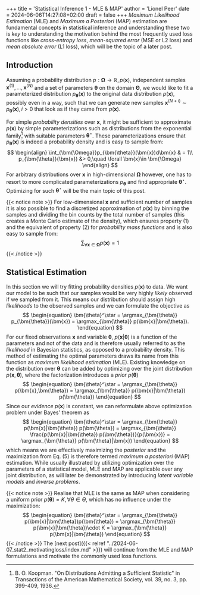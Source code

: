 +++
title = 'Statistical Inference 1 - MLE & MAP'
author = 'Lionel Peer'
date = 2024-06-06T14:27:08+02:00
draft = false
+++
*Maximum Likelihood Estimation* (MLE) and *Maximum a Posteriori* (MAP) estimation are fundamental concepts in statistical inference and understanding these two is *key* to understanding the motivation behind the most frequently used loss functions like *cross-entropy loss*, *mean-squared error* (MSE or L2 loss) and *mean absolute error* (L1 loss), which will be the topic of a later post.
## Introduction
Assuming a probability distribution $p: \bm{\Omega} \rightarrow \mathbb{R},\, p(\bm{x})$, independent samples $\bm{x}^{(1)}, \dots , \bm{x}^{(N)}$ and a set of parameters $\bm{\theta}$ on the domain $\bm{\Theta}$, we would like to fit a parameterized distribution $p_{\bm{\theta}}(\bm{x})$ to the original data distribution $p(\bm{x})$, possibly even in a way, such that we can generate new samples $\bm{x}^{(N+i)}\sim p_{\bm{\theta}}(\bm{x}), i>0$ that look as if they came from $p(\bm{x})$.

For simple *probability densities* over $\bm{x}$, it might be sufficient to approximate $p(\bm{x})$ by simple parameterizations such as distributions from the exponential family[^1] with suitable parameters $\bm{\theta}^\star$. These parameterizations ensure that $p_{\bm{\theta}}(\bm{x})$ is indeed a probability density and is easy to sample from:
$$
\begin{align}
    \int_{\bm{\Omega}}p_{\bm{\theta}}(\bm{x})d\bm{x} & = 1\\
    p_{\bm{\theta}}(\bm{x}) &> 0,\quad \forall \bm{x}\in \bm{\Omega}
\end{align}
$$
For arbitrary distributions over $\bm{x}$ in high-dimensional $\bm{\Omega}$ however, one has to resort to more complicated parameterizations $p_{\bm{\theta}}$ and find appropriate $\bm{\theta}^\star$. Optimizing for such $\bm{\theta}^\star$ will be the main topic of this post.

{{< notice note >}}
For low-dimensional $\bm{x}$ and sufficient number of samples it is also possible to find a discretized approximation of $p(\bm{x})$ by binning the samples and dividing the bin counts by the total number of samples (this creates a Monte Carlo estimate of the density), which ensures property (1) and the equivalent of property (2) for *probability mass functions* and is also easy to sample from:
$$
\begin{equation}
    \sum_{\forall \bm{x} \in \bm{\Omega}} p(\bm{x}) = 1
\end{equation}
$$
{{< /notice >}}

## Statistical Estimation
In this section we will try fitting probability densities $p(\bm{x})$ to data. We want our model to be such that our samples would be very highly *likely* observed if we sampled from it. This means our distribution should assign high *likelihoods* to the observed samples and we can formulate the objective as
$$
\begin{equation}
    \bm{\theta}^\star = \argmax_{\bm{\theta}} p_{\bm{\theta}}(\bm{x}) = \argmax_{\bm{\theta}} p(\bm{x}|\bm{\theta}).
\end{equation}
$$
For our fixed observations $\bm{x}$ and variable $\bm{\theta}$, $p(\bm{x}|\bm{\theta})$ is a function of the parameters and not of the data and is therefore usually referred to as the *likelihood* in Bayesian statistics, as opposed to a probability density. This method of estimating the optimal parameters draws its name from this function as *maximum likelihood estimation* (MLE). Existing knowledge on the distribution over $\bm{\theta}$ can be added by optimizing over the joint distribution $p(\bm{x},\bm{\theta})$, where the factorization introduces a *prior* $p(\bm{\theta})$
$$
\begin{equation}
    \bm{\theta}^\star = \argmax_{\bm{\theta}} p(\bm{x},\bm{\theta}) = \argmax_{\bm{\theta}} p(\bm{x}|\bm{\theta}) p(\bm{\theta})
\end{equation}
$$
Since our *evidence* $p(\bm{x})$ is constant, we can reformulate above optimization problem under Bayes' theorem as
$$
\begin{equation}
    \bm{\theta}^\star = \argmax_{\bm{\theta}} p(\bm{x}|\bm{\theta}) p(\bm{\theta}) = \argmax_{\bm{\theta}} \frac{p(\bm{x}|\bm{\theta}) p(\bm{\theta})}{p(\bm{x})} = \argmax_{\bm{\theta}} p(\bm{\theta}|\bm{x})
\end{equation}
$$
which means we are effectively maximizing the *posterior* and the maximization from Eq. (5) is therefore termed *maximum a posteriori* (MAP) estimation. While usually illustrated by utilizing optimization over the parameters of a statistical model, MLE and MAP are applicable over any joint distribution, as will later be demonstrated by introducing *latent variable models* and *inverse problems*.

{{< notice note >}}
Realise that MLE is the same as MAP when considering a uniform prior $p(\bm{\theta}) = K, \forall \theta \in \Theta$, which has no influence under the maximization:
$$
\begin{equation}
    \bm{\theta}^\star = \argmax_{\bm{\theta}} p(\bm{x}|\bm{\theta})p(\bm{\theta}) = \argmax_{\bm{\theta}} p(\bm{x}|\bm{\theta})\cdot K = \argmax_{\bm{\theta}} p(\bm{x}|\bm{\theta})
\end{equation}
$$
{{< /notice >}}
The [next post]({{< relref "../2024-06-07_stat2_motivatingloss/index.md" >}}) will continue from the MLE and MAP formulations and motivate the commonly used loss functions.

[^1]: B. O. Koopman. "On Distributions Admitting a Sufficient Statistic" in Transactions of the American Mathematical Society, vol. 39, no. 3, pp. 399–409, 1936.